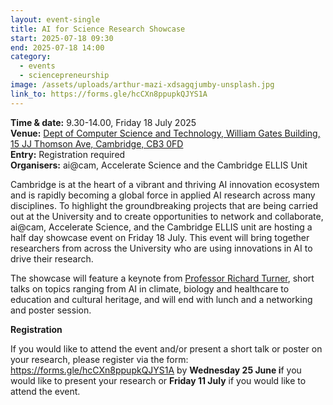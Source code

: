 ```yaml
---
layout: event-single
title: AI for Science Research Showcase
start: 2025-07-18 09:30
end: 2025-07-18 14:00
category:
  - events
  - sciencepreneurship
image: /assets/uploads/arthur-mazi-xdsagqjumby-unsplash.jpg
link_to: https://forms.gle/hcCXn8ppupkQJYS1A
---
```

**Time & date:** 9.30-14.00, Friday 18 July 2025  \
**Venue:** [Dept of Computer Science and Technology, William Gates Building, 15 JJ Thomson Ave, Cambridge, CB3 0FD](https://maps.app.goo.gl/LVo8BmMFXEQsXScU7)\
**E﻿ntry:** Registration required\
**Organisers:** ai@cam, Accelerate Science and the Cambridge ELLIS Unit

Cambridge is at the heart of a vibrant and thriving AI innovation ecosystem and is rapidly becoming a global force in applied AI research across many disciplines. To highlight the groundbreaking projects that are being carried out at the University and to create opportunities to network and collaborate, ai@cam, Accelerate Science, and the Cambridge ELLIS unit are hosting a half day showcase event on Friday 18 July. This event will bring together researchers from across the University who are using innovations in AI to drive their research.

The showcase will feature a keynote from [Professor Richard Turner](https://www.eng.cam.ac.uk/profiles/ret26), short talks on topics ranging from AI in climate, biology and healthcare to education and cultural heritage, and will end with lunch and a networking and poster session.

**Registration**

If you would like to attend the event and/or present a short talk or poster on your research, please register via the form: <https://forms.gle/hcCXn8ppupkQJYS1A> by **Wednesday 25 June i**f you would like to present your research or **Friday 11 July** if you would like to attend the event.